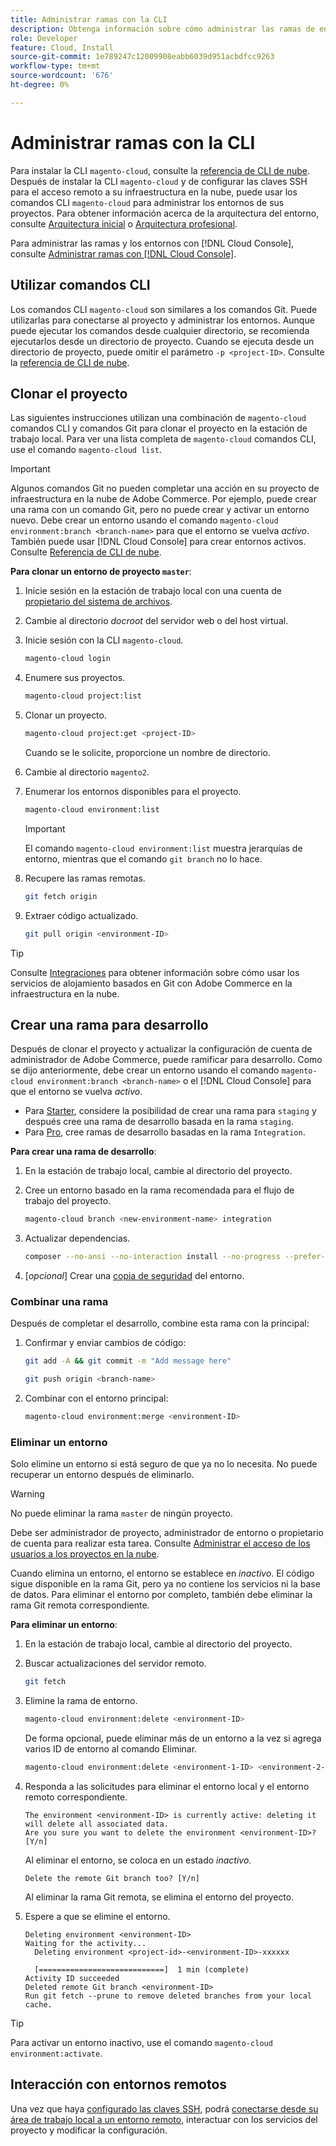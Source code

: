 ```yaml
---
title: Administrar ramas con la CLI
description: Obtenga información sobre cómo administrar las ramas de entorno para Adobe Commerce en la infraestructura en la nube mediante la CLI de la nube.
role: Developer
feature: Cloud, Install
source-git-commit: 1e789247c12009908eabb6039d951acbdfcc9263
workflow-type: tm+mt
source-wordcount: '676'
ht-degree: 0%

---
```


# Administrar ramas con la CLI

Para instalar la CLI `magento-cloud`, consulte la [referencia de CLI de nube](../dev-tools/cloud-cli-overview.md). Después de instalar la CLI `magento-cloud` y de configurar las claves SSH para el acceso remoto a su infraestructura en la nube, puede usar los comandos CLI `magento-cloud` para administrar los entornos de sus proyectos. Para obtener información acerca de la arquitectura del entorno, consulte [Arquitectura inicial](../architecture/starter-architecture.md) o [Arquitectura profesional](../architecture/pro-architecture.md).

Para administrar las ramas y los entornos con [!DNL Cloud Console], consulte [Administrar ramas con [!DNL Cloud Console]](../project/console-branches.md).

## Utilizar comandos CLI

Los comandos CLI `magento-cloud` son similares a los comandos Git. Puede utilizarlas para conectarse al proyecto y administrar los entornos. Aunque puede ejecutar los comandos desde cualquier directorio, se recomienda ejecutarlos desde un directorio de proyecto. Cuando se ejecuta desde un directorio de proyecto, puede omitir el parámetro `-p <project-ID>`. Consulte la [referencia de CLI de nube](../dev-tools/cloud-cli-overview.md).

## Clonar el proyecto

Las siguientes instrucciones utilizan una combinación de `magento-cloud` comandos CLI y comandos Git para clonar el proyecto en la estación de trabajo local. Para ver una lista completa de `magento-cloud` comandos CLI, use el comando `magento-cloud list`.

>[!IMPORTANT]
>
>Algunos comandos Git no pueden completar una acción en su proyecto de infraestructura en la nube de Adobe Commerce. Por ejemplo, puede crear una rama con un comando Git, pero no puede crear y activar un entorno nuevo. Debe crear un entorno usando el comando `magento-cloud environment:branch <branch-name>` para que el entorno se vuelva _activo_. También puede usar [!DNL Cloud Console] para crear entornos activos. Consulte [Referencia de CLI de nube](../dev-tools/cloud-cli-overview.md#git-commands).

**Para clonar un entorno de proyecto `master`**:

1. Inicie sesión en la estación de trabajo local con una cuenta de [propietario del sistema de archivos](https://experienceleague.adobe.com/docs/commerce-operations/installation-guide/prerequisites/file-system/configure-permissions.html).

1. Cambie al directorio _docroot_ del servidor web o del host virtual.

1. Inicie sesión con la CLI `magento-cloud`.

   ```bash
   magento-cloud login
   ```

1. Enumere sus proyectos.

   ```bash
   magento-cloud project:list
   ```

1. Clonar un proyecto.

   ```bash
   magento-cloud project:get <project-ID>
   ```

   Cuando se le solicite, proporcione un nombre de directorio.

1. Cambie al directorio `magento2`.

1. Enumerar los entornos disponibles para el proyecto.

   ```bash
   magento-cloud environment:list
   ```

   >[!IMPORTANT]
   >
   >El comando `magento-cloud environment:list` muestra jerarquías de entorno, mientras que el comando `git branch` no lo hace.

1. Recupere las ramas remotas.

   ```bash
   git fetch origin
   ```

1. Extraer código actualizado.

   ```bash
   git pull origin <environment-ID>
   ```

>[!TIP]
>
>Consulte [Integraciones](../integrations/overview.md) para obtener información sobre cómo usar los servicios de alojamiento basados en Git con Adobe Commerce en la infraestructura en la nube.

## Crear una rama para desarrollo

Después de clonar el proyecto y actualizar la configuración de cuenta de administrador de Adobe Commerce, puede ramificar para desarrollo. Como se dijo anteriormente, debe crear un entorno usando el comando `magento-cloud environment:branch <branch-name>` o el [!DNL Cloud Console] para que el entorno se vuelva _activo_.

- Para [Starter](../architecture/starter-develop-deploy-workflow.md#clone-and-branch), considere la posibilidad de crear una rama para `staging` y después cree una rama de desarrollo basada en la rama `staging`.
- Para [Pro](../architecture/pro-develop-deploy-workflow.md#development-workflow), cree ramas de desarrollo basadas en la rama `Integration`.

**Para crear una rama de desarrollo**:

1. En la estación de trabajo local, cambie al directorio del proyecto.

1. Cree un entorno basado en la rama recomendada para el flujo de trabajo del proyecto.

   ```bash
   magento-cloud branch <new-environment-name> integration
   ```

1. Actualizar dependencias.

   ```bash
   composer --no-ansi --no-interaction install --no-progress --prefer-dist --optimize-autoloader
   ```

1. [_opcional_] Crear una [copia de seguridad](../storage/snapshots.md) del entorno.

### Combinar una rama

Después de completar el desarrollo, combine esta rama con la principal:

1. Confirmar y enviar cambios de código:

   ```bash
   git add -A && git commit -m "Add message here"
   ```

   ```bash
   git push origin <branch-name>
   ```

1. Combinar con el entorno principal:

   ```bash
   magento-cloud environment:merge <environment-ID>
   ```

### Eliminar un entorno

Solo elimine un entorno si está seguro de que ya no lo necesita. No puede recuperar un entorno después de eliminarlo.

>[!WARNING]
>
>No puede eliminar la rama `master` de ningún proyecto.

Debe ser administrador de proyecto, administrador de entorno o propietario de cuenta para realizar esta tarea. Consulte [Administrar el acceso de los usuarios a los proyectos en la nube](../project/user-access.md).

Cuando elimina un entorno, el entorno se establece en _inactivo_. El código sigue disponible en la rama Git, pero ya no contiene los servicios ni la base de datos. Para eliminar el entorno por completo, también debe eliminar la rama Git remota correspondiente.

**Para eliminar un entorno**:

1. En la estación de trabajo local, cambie al directorio del proyecto.

1. Buscar actualizaciones del servidor remoto.

   ```bash
   git fetch
   ```

1. Elimine la rama de entorno.

   ```bash
   magento-cloud environment:delete <environment-ID>
   ```

   De forma opcional, puede eliminar más de un entorno a la vez si agrega varios ID de entorno al comando Eliminar.

   ```bash
   magento-cloud environment:delete <environment-1-ID> <environment-2-ID>
   ```

1. Responda a las solicitudes para eliminar el entorno local y el entorno remoto correspondiente.

   ```
   The environment <environment-ID> is currently active: deleting it will delete all associated data.
   Are you sure you want to delete the environment <environment-ID>? [Y/n]
   ```

   Al eliminar el entorno, se coloca en un estado _inactivo_.

   ```
   Delete the remote Git branch too? [Y/n]
   ```

   Al eliminar la rama Git remota, se elimina el entorno del proyecto.

1. Espere a que se elimine el entorno.

   ```
   Deleting environment <environment-ID>
   Waiting for the activity...
     Deleting environment <project-id>-<environment-ID>-xxxxxx
   
     [============================]  1 min (complete)
   Activity ID succeeded
   Deleted remote Git branch <environment-ID>
   Run git fetch --prune to remove deleted branches from your local cache.
   ```

>[!TIP]
>
>Para activar un entorno inactivo, use el comando `magento-cloud environment:activate`.

## Interacción con entornos remotos

Una vez que haya [configurado las claves SSH](../development/secure-connections.md), podrá [conectarse desde su área de trabajo local a un entorno remoto](../development/secure-connections.md#connect-to-a-remote-environment), interactuar con los servicios del proyecto y modificar la configuración.
